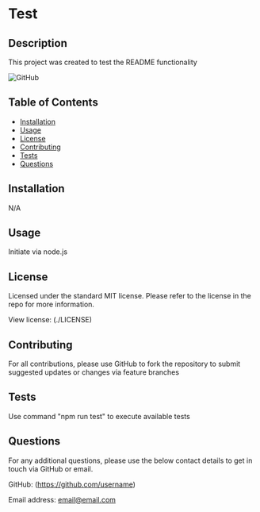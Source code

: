 # Test

  ## Description

  This project was created to test the README functionality

  ![GitHub](https://img.shields.io/badge/license-MIT-green?style=plastic)

  ## Table of Contents

  - [Installation](#installation)
  - [Usage](#usage)
  - [License](#license)
  - [Contributing](#contributing)
  - [Tests](#tests)
  - [Questions](#questions)

  ## Installation

  N/A

  ## Usage

  Initiate via node.js

  ## License

  Licensed under the standard MIT license. Please refer to the license in the repo for more information.

  View license: (./LICENSE)

  ## Contributing

  For all contributions, please use GitHub to fork the repository to submit suggested updates or changes via feature branches

  ## Tests

  Use command "npm run test" to execute available tests

  ## Questions

  For any additional questions, please use the below contact details to get in touch via GitHub or email.
  
  GitHub: (https://github.com/username)
  
  Email address: email@email.com
  
  